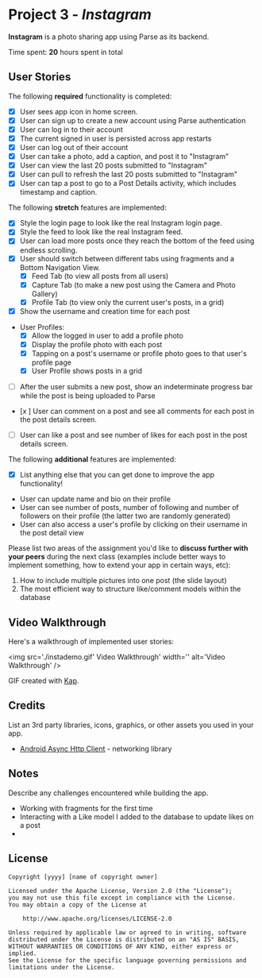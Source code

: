 # Project 3 - *Instagram*

**Instagram** is a photo sharing app using Parse as its backend.

Time spent: **20** hours spent in total

## User Stories

The following **required** functionality is completed:

- [x] User sees app icon in home screen.
- [x] User can sign up to create a new account using Parse authentication
- [x] User can log in to their account
- [x] The current signed in user is persisted across app restarts
- [x] User can log out of their account
- [x] User can take a photo, add a caption, and post it to "Instagram"
- [x] User can view the last 20 posts submitted to "Instagram"
- [x] User can pull to refresh the last 20 posts submitted to "Instagram"
- [x] User can tap a post to go to a Post Details activity, which includes timestamp and caption.

The following **stretch** features are implemented:

- [x] Style the login page to look like the real Instagram login page.
- [x] Style the feed to look like the real Instagram feed.
- [x] User can load more posts once they reach the bottom of the feed using endless scrolling.
- [x] User should switch between different tabs using fragments and a Bottom Navigation View.
    - [x] Feed Tab (to view all posts from all users)
    - [x] Capture Tab (to make a new post using the Camera and Photo Gallery)
    - [x] Profile Tab (to view only the current user's posts, in a grid)
- [x] Show the username and creation time for each post
- User Profiles:
    - [x] Allow the logged in user to add a profile photo
    - [x] Display the profile photo with each post
    - [x] Tapping on a post's username or profile photo goes to that user's profile page
    - [x] User Profile shows posts in a grid
- [ ] After the user submits a new post, show an indeterminate progress bar while the post is being uploaded to Parse
- [x ] User can comment on a post and see all comments for each post in the post details screen.
- [ ] User can like a post and see number of likes for each post in the post details screen.

The following **additional** features are implemented:

- [x] List anything else that you can get done to improve the app functionality!
- User can update name and bio on their profile
- User can see number of posts, number of following and number of followers on their profile (the latter two are randomly generated)
- User can also access a user's profile by clicking on their username in the post detail view

Please list two areas of the assignment you'd like to **discuss further with your peers** during the next class (examples include better ways to implement something, how to extend your app in certain ways, etc):

1. How to include multiple pictures into one post (the slide layout)
2. The most efficient way to structure like/comment models within the database

## Video Walkthrough

Here's a walkthrough of implemented user stories:

<img src='./instademo.gif' Video Walkthrough' width='' alt='Video Walkthrough' />

GIF created with [Kap](https://getkap.co/).

## Credits

List an 3rd party libraries, icons, graphics, or other assets you used in your app.

- [Android Async Http Client](http://loopj.com/android-async-http/) - networking library


## Notes

Describe any challenges encountered while building the app.
- Working with fragments for the first time
- Interacting with a Like model I added to the database to update likes on a post
- 

## License

    Copyright [yyyy] [name of copyright owner]

    Licensed under the Apache License, Version 2.0 (the "License");
    you may not use this file except in compliance with the License.
    You may obtain a copy of the License at

        http://www.apache.org/licenses/LICENSE-2.0

    Unless required by applicable law or agreed to in writing, software
    distributed under the License is distributed on an "AS IS" BASIS,
    WITHOUT WARRANTIES OR CONDITIONS OF ANY KIND, either express or implied.
    See the License for the specific language governing permissions and
    limitations under the License.